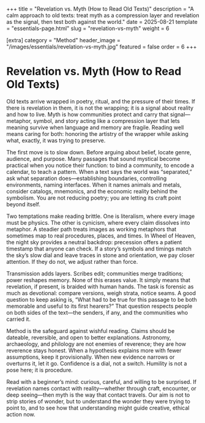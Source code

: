 +++
title = "Revelation vs. Myth (How to Read Old Texts)"
description = "A calm approach to old texts: treat myth as a compression layer and revelation as the signal, then test both against the world."
date = 2025-08-21
template = "essentials-page.html"
slug = "revelation-vs-myth"
weight = 6

[extra]
category = "Method"
header_image = "/images/essentials/revelation-vs-myth.jpg"
featured = false
order = 6
+++

# Revelation vs. Myth (How to Read Old Texts)

Old texts arrive wrapped in poetry, ritual, and the pressure of their times. If there is revelation in them, it is not the wrapping; it is a signal about reality and how to live. Myth is how communities protect and carry that signal—metaphor, symbol, and story acting like a compression layer that lets meaning survive when language and memory are fragile. Reading well means caring for both: honoring the artistry of the wrapper while asking what, exactly, it was trying to preserve.

The first move is to slow down. Before arguing about belief, locate genre, audience, and purpose. Many passages that sound mystical become practical when you notice their function: to bind a community, to encode a calendar, to teach a pattern. When a text says the world was “separated,” ask what separation does—establishing boundaries, controlling environments, naming interfaces. When it names animals and metals, consider catalogs, mnemonics, and the economic reality behind the symbolism. You are not reducing poetry; you are letting its craft point beyond itself.

Two temptations make reading brittle. One is literalism, where every image must be physics. The other is cynicism, where every claim dissolves into metaphor. A steadier path treats images as working metaphors that sometimes map to real procedures, places, and times. In Wheel of Heaven, the night sky provides a neutral backdrop: precession offers a patient timestamp that anyone can check. If a story’s symbols and timings match the sky’s slow dial and leave traces in stone and orientation, we pay closer attention. If they do not, we adjust rather than force.

Transmission adds layers. Scribes edit; communities merge traditions; power reshapes memory. None of this erases value. It simply means that revelation, if present, is braided with human hands. The task is forensic as much as devotional: compare versions, weigh strata, notice seams. A good question to keep asking is, “What had to be true for this passage to be both memorable and useful to its first hearers?” That question respects people on both sides of the text—the senders, if any, and the communities who carried it.

Method is the safeguard against wishful reading. Claims should be dateable, reversible, and open to better explanations. Astronomy, archaeology, and philology are not enemies of reverence; they are how reverence stays honest. When a hypothesis explains more with fewer assumptions, keep it provisionally. When new evidence narrows or overturns it, let it go. Confidence is a dial, not a switch. Humility is not a pose here; it is procedure.

Read with a beginner’s mind: curious, careful, and willing to be surprised. If revelation names contact with reality—whether through craft, encounter, or deep seeing—then myth is the way that contact travels. Our aim is not to strip stories of wonder, but to understand the wonder they were trying to point to, and to see how that understanding might guide creative, ethical action now.
